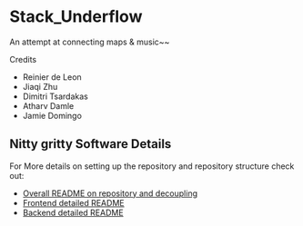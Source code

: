 # Stack_Underflow
An attempt at connecting maps & music~~ 

Credits
- Reinier de Leon
- Jiaqi Zhu
- Dimitri Tsardakas
- Atharv Damle
- Jamie Domingo


## Nitty gritty Software Details

For More details on setting up the repository and repository structure check out:
- [Overall README on repository and decoupling](SourceCode_and_Documentation/README.md)
- [Frontend detailed README](SourceCode_and_Documentation/frontend/README.md)
- [Backend detailed README](SourceCode_and_Documentation/backend/README.md)
